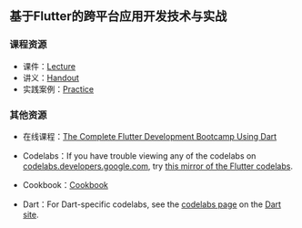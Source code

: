 
## 基于Flutter的跨平台应用开发技术与实战

### 课程资源
- 课件：[Lecture](./Lecture)
- 讲义：[Handout](./Handout)
- 实践案例：[Practice](./Practice)

### 其他资源

- 在线课程：[The Complete Flutter Development Bootcamp Using Dart](https://www.appbrewery.co/p/flutter-development-bootcamp-with-dart)

- Codelabs：If you have trouble viewing any of the codelabs on [codelabs.developers.google.com](codelabs.developers.google.com), try [this mirror of the Flutter codelabs](https://codelabs.flutter-io.cn/).

- Cookbook：[Cookbook](https://flutter.dev/docs/cookbook)

- Dart：For Dart-specific codelabs, see the [codelabs page](https://dart.dev/codelabs) on the [Dart site](https://dart.dev/).